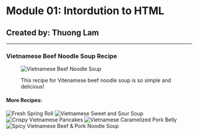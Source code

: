 <!DOCTYPE html>
<html>
<body>
    <h1>Module 01: Intordution to HTML </h1>
    <h2>Created by: Thuong Lam </h2>
    <hr>
		<h3>Vietnamese Beef Noodle Soup Recipe</h3>
		<figure>
			<img src="https://www.google.com/search?q=vietnamese+beef+noodle+soup+recipe&tbm=isch&ved=2ahUKEwj81bSa95PuAhWC154KHSD4BJgQ2-cCegQIABAA&oq=viebeef+noodle+soup+recipe&gs_lcp=CgNpbWcQARgAMgYIABAHEB4yCAgAEAgQBxAeUJxSWOdYYINuaABwAHgAgAEriAF_kgEBM5gBAKABAaoBC2d3cy13aXotaW1nwAEB&sclient=img&ei=QUv8X7yxEoKv-wSg8JPACQ&bih=549&biw=741&rlz=1C1GCEB_enUS935US935#imgrc=X2UfESph5XGOZM" 
      alt="Vietnamese Beef Noodle Soup" title="Vietnamese Beef Noodle Soup" />
      <a href="https://kitchen.nine.com.au/recipes/easy-vietnamese-beef-noodle-soup-pho/5dbe09f8-6a8f-4225-975d-8848425dcff6" target="blank"> </a>
		<p>
				<figcaption>
					This recipe for Vitenamese beef noodle soup is so simple and delicious!
				</figcaption>
		</p>
      </figure>
		<h4>More Recipes:</h4>
		<p>
			<img src="https://www.google.com/search?q=spring+roll+recipe&tbm=isch&ved=2ahUKEwjkxO7e_5PuAhXPgZ4KHU3ABMYQ2-cCegQIABAA&oq=spring+roll+recipe&gs_lcp=CgNpbWcQAzICCAAyBAgAEB4yBAgAEB4yBAgAEB4yBAgAEB4yBAgAEB4yBAgAEB4yBAgAEB4yBAgAEB4yBAgAEB5QnyFYnCxg4S1oAHAAeACAATCIAbMCkgEBN5gBAKABAaoBC2d3cy13aXotaW1nwAEB&sclient=img&ei=NFT8X-TaFM-D-gTNgJOwDA&bih=549&biw=741#imgrc=DraOg6OALrsMDM" 
      alt="Fresh Spring Roll" title="Fresh Spring Roll" />
      <a href="https://tastesbetterfromscratch.com/fresh-spring-rolls/" target="blank"> </a>
			<img src="https://www.google.com/search?q=vietnamese+sour+soup+canh+chua&tbm=isch&ved=2ahUKEwjekaLi_5PuAhXVnJ4KHRINAO4Q2-cCegQIABAA&oq=vietnamese+sour+&gs_lcp=CgNpbWcQARgBMgQIABATMgQIABATMgQIABATMgQIABATMgQIABATMgQIABATMggIABAIEB4QEzIICAAQCBAeEBMyCAgAEAgQHhATMggIABAIEB4QEzoECAAQQzoCCAA6BAgAEB5Qju4LWL-vDGDNxQxoA3AAeACAAVCIAbYIkgECMjCYAQCgAQGqAQtnd3Mtd2l6LWltZ7ABAMABAQ&sclient=img&ei=O1T8X56IHdW5-gSSmoDwDg&bih=549&biw=741#imgrc=CGP5nmP1W8rIwM" 
      alt="Vietnamese Sweet and Sour Soup" title="Vietnamese Sweet and Sour Soup" />
      <a href="http://atasteofjoyandlove.com/vietnamese-sweet-and-sour-soup-canh-chua/" target="blank"> </a>
			<img src="https://www.google.com/search?q=vietnamese+pancake&tbm=isch&ved=2ahUKEwjc4vHEgJTuAhUVqZ4KHYmxD7oQ2-cCegQIABAA&oq=vietnamese+pan&gs_lcp=CgNpbWcQARgAMgIIADICCAAyBAgAEB4yBAgAEB4yBAgAEB4yBAgAEB4yBAgAEB4yBAgAEB4yBAgAEB4yBAgAEB46BAgAEENQy6ENWPu1DWD1yQ1oAHAAeACAAWWIAc4FkgEEMTMuMZgBAKABAaoBC2d3cy13aXotaW1nwAEB&sclient=img&ei=ClX8X9y1EpXS-gSJ477QCw&bih=549&biw=741#imgrc=o0wiBhNLgu4R7M" 
      alt="Crispy Vietnamese Pancakes" title="Crispy Vietnamese Pancakes" />
      <a href="https://www.taste.com.au/recipes/crispy-vietnamese-pancakes/7dd0062e-93a1-4733-8ea7-1a390f64d8c2" target="blank"> </a>
      <img src="https://www.google.com/search?q=vietnamese+braised+pork+belly&tbm=isch&ved=2ahUKEwjxu76vgZTuAhXHgZ4KHTrsB_MQ2-cCegQIABAA&oq=vietnamese+braised+&gs_lcp=CgNpbWcQARgCMgIIADIECAAQHjIECAAQHjIECAAQHjIECAAQHjIECAAQHjIECAAQHjIECAAQHjIECAAQHjIECAAQHjoECAAQQ1CHzgdY0vwHYMqbCGgAcAB4AIABRIgB-QaSAQIxOZgBAKABAaoBC2d3cy13aXotaW1nwAEB&sclient=img&ei=6VX8X7GjNMeD-gS62J-YDw&bih=549&biw=741#imgrc=hTIfZ1PNg_pLYM" 
      alt="Vietnamese Caramelized Pork Belly" title="Vietnamese Caramelized Pork Belly" />
      <a href="https://delightfulplate.com/vietnamese-caramelized-pork-belly-thit-kho-tau/" target="blank"> </a>
      <img src="https://www.google.com/search?q=vietnamese+bun+bo+hue&tbm=isch&ved=2ahUKEwiM55fwgZTuAhWWiZ4KHawhB7MQ2-cCegQIABAA&oq=vietnamese+bun+&gs_lcp=CgNpbWcQARgAMgQIABATMgQIABATMgQIABATMgQIABATMgQIABATMgQIABATMgQIABATMgQIABATMgQIABATMgQIABATOgYIABAeEBM6AggAOgQIABAeUPCJB1iOsgdgldIHaAFwAHgAgAHeAYgBlQiSAQYyMC4wLjGYAQCgAQGqAQtnd3Mtd2l6LWltZ8ABAQ&sclient=img&ei=cVb8X8zqIJaT-gSsw5yYCw&bih=549&biw=741#imgrc=eu5Xie_s0QoSgM" 
      alt="Spicy Vietnamese Beef & Pork Noodle Soup" title="Spicy Vietnamese Beef & Pork Noodle Soup" />
      <a href="https://www.hungryhuy.com/bun-bo-hue-recipe/" target="blank"> </a>
		</p>
</body>
</html>
